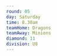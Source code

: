 ```yaml
---
round: 05
day: Saturday
time: 8.30am
teamHome: Dragons
teamAway: Minions
diamond: 11
division: U8
---
```

